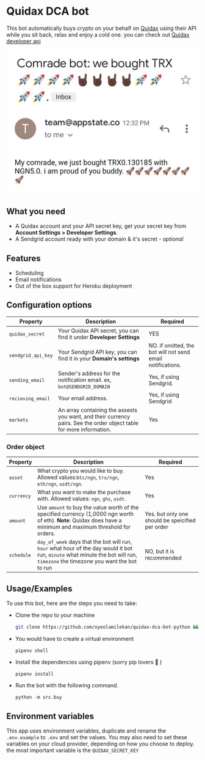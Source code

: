 # Quidax DCA bot
This bot automatically buys crypto on your behalf on [Quidax](https://quidax.com) using their API while you sit back, relax and enjoy a cold one. you can check out [Quidax developer api](https://docs.quidax.com/docs) 

![Schreenshot](./screenshot.jpg)

## What you need
- A Quidax account and your API secret key, get your secret key from **Account Settings > Developer Settings**.
- A Sendgrid account ready with your domain & it's secret - *optional* 
## Features

- Scheduling
- Email notifications
- Out of the box support for Heroku deployment

## Configuration options
| Property             | Description                                                                                                      | Required                                                   |
|----------------------|------------------------------------------------------------------------------------------------------------------|------------------------------------------------------------|
| `quidax_secret`      | Your Quidax API secret, you can find it under **Developer Settings**                                             | YES                                                        |
| `sendgrid_api_key`     | Your Sendgrid API key, you can find it in your **Domain's settings**                                              | NO. if omitted, the bot will not send email notifications. |                                                      |
| `sending_email` | Sender's address for the notification email. ex, `bot@SENDGRID_DOMAIN`                                       | Yes, if using Sendgrid.                                     |
| `recieving_email`   | Your email address.                                                                                              | Yes, if using Sendgrid                                      |
| `markets`             | An array containing the assests you want, and their currency pairs.  See the order object table for more information. | Yes                                                        |

### Order object
| Property               | Description                                                                                                                                                                                                                                                                          | Required                                         |
|------------------------|--------------------------------------------------------------------------------------------------------------------------------------------------------------------------------------------------------------------------------------------------------------------------------------|--------------------------------------------------|
| `asset`                | What crypto you would like to buy. Allowed values:`btc/ngn`, `trx/ngn`, `eth/ngn`, `usdt/ngn`.                                                                                                                                                                                        | Yes                                              |
| `currency`             | What you want to make the purchase with. Allowed values: `ngn`, `ghs`, `usdt`.                                                                                                                                                                                                       | Yes                                              |
| `amount` | Use `amount` to buy the value worth of the specified currency (1,0000 ngn worth of eth). **Note**: Quidax does have a minimum and maximum threshold for orders.                             | Yes. but only one should be speicified per order |
| `schedule`             | `day_of_week` days that the bot will run, `hour` what hour of the day would it bot run, `minute` what minute the bot will run, `timezone` the timezone you want the bot to run | NO, but it is recommended                        |

## Usage/Examples

To use this bot, here are the steps you need to take:

- Clone the repo to your machine
    ```bash
    git clone https://github.com/oyeolamilekan/quidax-dca-bot-python && cd quidax-dca-bot-python
    ```
- You would have to create a virtual environment
    ```
    pipenv shell
    ```
- Install the dependencies using pipenv (sorry pip lovers 🥲 )
    ```
    pipenv install
    ```

- Run the bot with the following command.
    ```
    python -m src.buy
    ```

## Environment variables
This app uses environment variables, duplicate and rename the `.env.example` to `.env` and set the values. You may also need to set these variables on your cloud provider, depending on how you choose to deploy. the most important variable is the `QUIDAX_SECRET_KEY`

